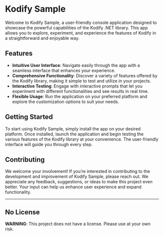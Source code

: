 # Kodify Sample

Welcome to Kodify Sample, a user-friendly console application designed to showcase the powerful capabilities of the Kodify .NET library. This app allows you to explore, experiment, and experience the features of Kodify in a straightforward and enjoyable way.

## Features
- **Intuitive User Interface**: Navigate easily through the app with a seamless interface that enhances your experience.
- **Comprehensive Functionality**: Discover a variety of features offered by the Kodify library, making it simple to test and utilize in your projects.
- **Interactive Testing**: Engage with interactive prompts that let you experiment with different functionalities and see results in real time.
- **Flexible Usage**: Run the application on your preferred platform and explore the customization options to suit your needs.

## Getting Started
To start using Kodify Sample, simply install the app on your desired platform. Once installed, launch the application and begin testing the various features of the Kodify library at your convenience. The user-friendly interface will guide you through every step.

## Contributing
We welcome your involvement! If you’re interested in contributing to the development and improvement of Kodify Sample, please reach out. We appreciate any feedback, suggestions, or ideas to make this project even better. Your input can help us enhance user experience and expand functionality.

---

## No License
**WARNING**: This project does not have a license. Please use at your own risk.
